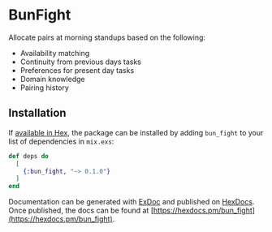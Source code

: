 # BunFight
Allocate pairs at morning standups based on the following:

* Availability matching
* Continuity from previous days tasks
* Preferences for present day tasks
* Domain knowledge
* Pairing history

## Installation

If [available in Hex](https://hex.pm/docs/publish), the package can be installed
by adding `bun_fight` to your list of dependencies in `mix.exs`:

```elixir
def deps do
  [
    {:bun_fight, "~> 0.1.0"}
  ]
end
```

Documentation can be generated with [ExDoc](https://github.com/elixir-lang/ex_doc)
and published on [HexDocs](https://hexdocs.pm). Once published, the docs can
be found at [https://hexdocs.pm/bun_fight](https://hexdocs.pm/bun_fight).

